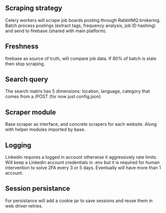## Scraping strategy
Celery workers will scrape job boards posting through RabbitMQ brokering.
Batch process postings (extract tags, frequency analysis, job ID hashing) and send to firebase (shared with main platform).

## Freshness
firebase as source of truth, will compare job data. If 80% of batch is stale then stop scraping.

## Search query
The search matrix has 5 dimensions: location, language, category that comes from a /POST (for now just config.json)

## Scraper module
Base scraper as interface, and concrete scrapers for each website. Along with helper modules imported by base.

## Logging
Linkedin requires a logged in account otherwise it aggressively rate limits.
Will keep a Linkedin account credentials in .env but it is required for human intervention to solve 2FA every 3 or 5 days. Eventually will have more than 1 account.

## Session persistance
For persistance will add a cookie jar to save sessions and reuse them in web driver retries.